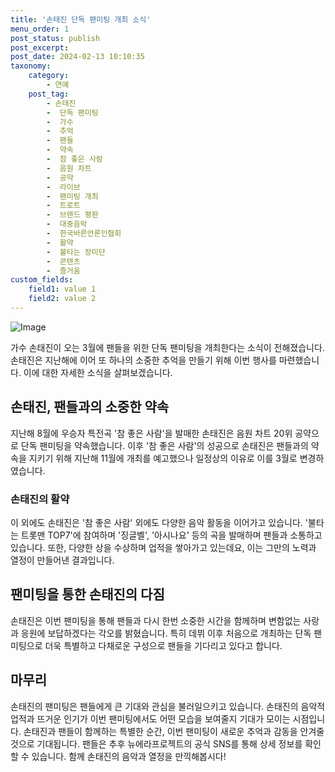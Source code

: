 ```yaml
---
title: '손태진 단독 팬미팅 개최 소식'
menu_order: 1
post_status: publish
post_excerpt: 
post_date: 2024-02-13 10:10:35
taxonomy:
    category:
        - 연예
    post_tag:
        - 손태진
        -  단독 팬미팅
        -  가수
        -  추억
        -  팬들
        -  약속
        -  참 좋은 사람
        -  음원 차트
        -  공약
        -  라이브
        -  팬미팅 개최
        -  트로트
        -  브랜드 평판
        -  대중음악
        -  한국바른언론인협회
        -  활약
        -  불타는 장미단
        -  콘텐츠
        -  즐거움
custom_fields:
    field1: value 1
    field2: value 2
---
```


![Image](https://mimgnews.pstatic.net/image/076/2024/02/13/2024021301000800600104391_20240213073302042.jpg?type=w540)

가수 손태진이 오는 3월에 팬들을 위한 단독 팬미팅을 개최한다는 소식이 전해졌습니다. 손태진은 지난해에 이어 또 하나의 소중한 추억을 만들기 위해 이번 행사를 마련했습니다. 이에 대한 자세한 소식을 살펴보겠습니다.
## 손태진, 팬들과의 소중한 약속
지난해 8월에 우승자 특전곡 '참 좋은 사람'을 발매한 손태진은 음원 차트 20위 공약으로 단독 팬미팅을 약속했습니다. 이후 '참 좋은 사람'의 성공으로 손태진은 팬들과의 약속을 지키기 위해 지난해 11월에 개최를 예고했으나 일정상의 이유로 이를 3월로 변경하였습니다.
### 손태진의 활약
이 외에도 손태진은 '참 좋은 사람' 외에도 다양한 음악 활동을 이어가고 있습니다. '불타는 트롯맨 TOP7'에 참여하며 '징글벨', '아시나요' 등의 곡을 발매하며 팬들과 소통하고 있습니다. 또한, 다양한 상을 수상하며 업적을 쌓아가고 있는데요, 이는 그만의 노력과 열정이 만들어낸 결과입니다.
## 팬미팅을 통한 손태진의 다짐
손태진은 이번 팬미팅을 통해 팬들과 다시 한번 소중한 시간을 함께하며 변함없는 사랑과 응원에 보답하겠다는 각오를 밝혔습니다. 특히 데뷔 이후 처음으로 개최하는 단독 팬미팅으로 더욱 특별하고 다채로운 구성으로 팬들을 기다리고 있다고 합니다.
## 마무리
손태진의 팬미팅은 팬들에게 큰 기대와 관심을 불러일으키고 있습니다. 손태진의 음악적 업적과 뜨거운 인기가 이번 팬미팅에서도 어떤 모습을 보여줄지 기대가 모이는 시점입니다. 손태진과 팬들이 함께하는 특별한 순간, 이번 팬미팅이 새로운 추억과 감동을 안겨줄 것으로 기대됩니다. 팬들은 추후 뉴에라프로젝트의 공식 SNS를 통해 상세 정보를 확인할 수 있습니다. 함께 손태진의 음악과 열정을 만끽해봅시다!
